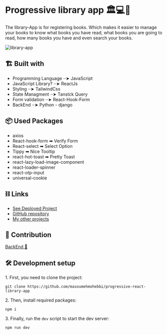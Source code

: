 # Progressive library app 🏛️💻📖
The library-App is for registering books. Which makes it easier to manage your books to know what books you have read, what books you are going to read, how many books you have and even search your books.

![library-app](https://github.com/masoumehmohebbi/progressive-react-library-app/assets/88876100/c944b317-5dff-41e1-9b5e-2a6966b231b8)

<h2>🏗️ Built with</h2>
   <ul> 
      <li>Programming Language ┈➤ JavaScript</li>
      <li>JavaScript Library? ┈➤ ReactJs</i>
      <li>Styling ┈➤ TailwindCss</li>
      <li>State Managment ┈➤ Tanstck Query</li>
      <li>Form validation ┈➤ React-Hook-Form</li>
      <li>BackEnd ┈➤ Python - django</i>
      
   </ul>
   
   <h2>📦 Used Packages</h2>
   <ul>
      <li>axios</li>
      <li>React-hook-form ➡ Verify Form</li>
      <li>React-select ➡ Select Option</li>
      <li>Tippy ➡ Nice Tooltip</li>
      <li>react-hot-toast ➡ Pretty Toast</li>
      <li>react-lazy-load-image-component</li>
      <li>react-loader-spinner</li>
      <li>react-otp-input</li>
      <li>universal-cookie</li>
   </ul>
   

<h2>⛓ Links </h2>
<ul>
   <li>
      <a href="https://progressive-library-app.netlify.app/">See Deployed Project</a>
   </li>
   <li>
      <a href="https://github.com/masoumehmohebbi/progressive-react-library-app">GitHub repository</a>
   </li>
   <li>
      <a href="https://github.com/masoumehmohebbi/?tab=repositories">My other projects</a>
   </li>
</ul>



<h2>🤝 Contribution </h2>
<a href="https://github.com/aliseyedi01/Django-Bookshelf-API" >BackEnd 🐍</a>

<h2>🛠 Development setup</h2>
<p>1. First, you need to clone the project:</p>

```
git clone https://github.com/masoumehmohebbi/progressive-react-library-app
```

<p>2. Then, install required packages:</p>

```
npm i
```

<p>3. Finally, run the <code>dev</code> script to start the dev server:</p>

```
npm run dev
```

   
